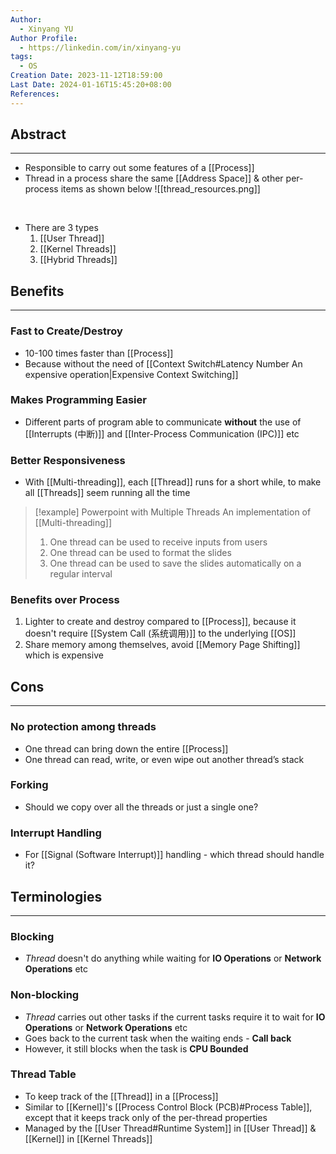 ```yaml
---
Author:
  - Xinyang YU
Author Profile:
  - https://linkedin.com/in/xinyang-yu
tags:
  - OS
Creation Date: 2023-11-12T18:59:00
Last Date: 2024-01-16T15:45:20+08:00
References: 
---
```


## Abstract
---
- Responsible to carry out some features of a [[Process]]
- Thread in a process share the same [[Address Space]] & other per-process items as shown below
![[thread_resources.png]]
</br>

- There are 3 types 
	1. [[User Thread]]
	2. [[Kernel Threads]]
	3. [[Hybrid Threads]]


## Benefits
---
### Fast to Create/Destroy
- 10-100 times faster than [[Process]]
- Because without the need of [[Context Switch#Latency Number An expensive operation|Expensive Context Switching]]

### Makes Programming Easier
- Different parts of program able to communicate **without** the use of [[Interrupts (中断)]] and [[Inter-Process Communication (IPC)]] etc

### Better Responsiveness
- With [[Multi-threading]], each [[Thread]] runs for a short while, to make all [[Threads]] seem running all the time

>[!example] Powerpoint with Multiple Threads
>An implementation of [[Multi-threading]]
>1. One thread can be used to receive inputs from users
>2. One thread can be used to format the slides
>3. One thread can be used to save the slides automatically on a regular interval




### Benefits over Process
1. Lighter to create and destroy compared to [[Process]], because it doesn't require [[System Call (系统调用)]] to the underlying [[OS]]
2. Share memory among themselves, avoid [[Memory Page Shifting]] which is expensive 


## Cons
---
### No protection among threads
- One thread can bring down the entire [[Process]]
- One thread can read, write, or even wipe out another thread’s stack

### Forking
- Should we copy over all the threads or just a single one?

### Interrupt Handling
- For [[Signal (Software Interrupt)]] handling - which thread should handle it?



## Terminologies 
---
### Blocking
- *Thread* doesn't do anything while waiting for **IO Operations** or **Network Operations** etc
### Non-blocking
- *Thread* carries out other tasks if the current tasks require it to wait for **IO Operations** or **Network Operations** etc
- Goes back to the current task when the waiting ends - **Call back**
- However, it still blocks when the task is **CPU Bounded**
### Thread Table
- To keep track of the [[Thread]] in a [[Process]]
- Similar to [[Kernel]]'s [[Process Control Block (PCB)#Process Table]], except that it keeps track only of the per-thread properties
- Managed by the [[User Thread#Runtime System]] in [[User Thread]] & [[Kernel]] in [[Kernel Threads]]
